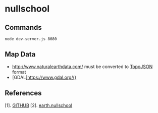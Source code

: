 # nullschool

## Commands
```
node dev-server.js 8080
```

## Map Data
* http://www.naturalearthdata.com/ must be converted to [TopoJSON](https://github.com/mbostock/topojson/wiki) format
* [GDAL]https://www.gdal.org/()

## References
[1]. [GITHUB](https://github.com/cambecc/earth)
[2]. [earth.nullschool](http://earth.nullschool.net)
